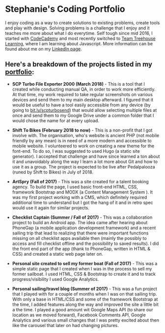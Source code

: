 # Stephanie's Coding Portfolio

I enjoy coding as a way to create solutions to existing problems, create tools and play with design. Solving problems is a challenge that I enjoy and it teaches me more about what I do everytime. Self tough since mid 2016, I started with [CodeCademy](https://www.codecademy.com/) and most recently switched to [Team Treehouse Learning](https://teamtreehouse.com/), where I am learning about Javascript. More information can be found about me on my [LinkedIn page](https://www.linkedin.com/in/stephaniecaronpare/).


## Here's a breakdown of the projects listed in my [portfolio](https://stephaniecp.github.io/portfolio/):

* __SCP Turbo File Exporter 2000 (March 2018)__ - This is a tool that I created while conducting manual QA, in order to work more efficiently. At that time, my work required to take regular screenshots on various devices and send them to my main desktop afterward. I figured that it would be useful to have a tool easily accessible from any device (by going to [bit.ly/scpturbosend](https://bit.ly/scpturbosend)) that would allow selecting multiple files at once and send them to my Google Drive under a common folder that I would chose the name for at every upload.

* __Shift To Bikes (February 2018 to now)__ - This is a non-profit that I got involve with. The organisation, who's website is ancient PHP (not mobile friendly by any mean) is in need of a more modern and accessible to mobile website. I volunteered to work on creating a new theme for the font-end. To do so, I was suggested to used Hugo (a static site generator). I accepted that challenge and have since learned a ton about it and unavoidably along the way I learn a lot more about Git and how to use it as a group. The project is expected to be live after Pedalpalooza (runed by Shift to Bikes) in July of 2018.

* __ArtSpry (Fall of 2017)__ - This was a site created for a talent booking agency. To build the page, I used basic front-end HTML, CSS, framework Bootstrap and MODX (a Content Management System ). It was my first project working with a CMS, which definitely required additional time to understand but I got the hang of it and in retro spec would use it again for similar projects.

* __Checklist Captain (Summer / Fall of 2017)__ - This was a collaboration project to build an Android app. The idea came after hearing about PhoneGap (a mobile application development framework) and a recent sailing trip that lead to realizing that there were important functions missing on all checklist apps available then (mainly the possibly to access and fill checklist offline and the possibility to saved results). I did the front end part of the app (thank to PhoneGap, written in HTML & CSS) and created a static web page later on.

* __Personal site created to sell my former boat (Fall of 2017)__ - This was a simple static page that I created when I was in the process to sell my former sailboat. I used HTML, CSS & Bootstrap to create it and to track progress/visibility I used Google Analytics.

* __Personal sailing/travel blog (Summer of 2017)__ - This was a fun project that I played with for a couple of months when I was on that sailing trip. With only a base in HTML/CSS and some of the framework Bootstrap at the time, I added features along the way and improved the site a little bit a the time. I played a good amount wit Google Maps API (to share our location as we moved forward), Facebook Comments API, Google Analytics and various small changes that I was pretty excited about then like the carousel that later on had changing pictures.